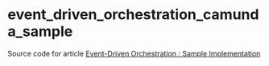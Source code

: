 # event_driven_orchestration_camunda_sample
Source code for article [Event-Driven Orchestration : Sample Implementation](https://medium.com/p/187858e4031e)
